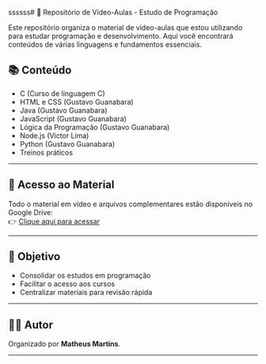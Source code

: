 ssssss# 🎥 Repositório de Vídeo-Aulas - Estudo de Programação

Este repositório organiza o material de vídeo-aulas que estou utilizando para estudar programação e desenvolvimento. Aqui você encontrará conteúdos de várias linguagens e fundamentos essenciais.

## 📚 Conteúdo

- C (Curso de linguagem C)
- HTML e CSS (Gustavo Guanabara)
- Java (Gustavo Guanabara)
- JavaScript (Gustavo Guanabara)
- Lógica da Programação (Gustavo Guanabara)
- Node.js (Victor Lima)
- Python (Gustavo Guanabara)
- Treinos práticos

---

## 🔗 Acesso ao Material

Todo o material em vídeo e arquivos complementares estão disponíveis no Google Drive:  
👉 [Clique aqui para acessar](https://drive.google.com/drive/folders/1EaY2ae4_exxPu846zsr08VUPQorgI29b?usp=drive_link)

---

## 🎯 Objetivo

- Consolidar os estudos em programação
- Facilitar o acesso aos cursos
- Centralizar materiais para revisão rápida

---

## 🧑‍💻 Autor

Organizado por **Matheus Martins**.

---
